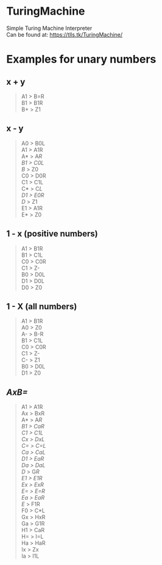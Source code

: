 # TuringMachine
Simple Turing Machine Interpreter  
Can be found at: https://tlls.tk/TuringMachine/

# Examples for unary numbers

## x + y

> A1 > B=R  
B1 > B1R  
B+ > Z1  

## x - y

> A0 > B0L  
A1 > A1R  
A* > A*R  
B1 > C0L  
B* > Z0  
C0 > D0R  
C1 > C1L  
C* > C*L  
D1 > E0R  
D* > Z1  
E1 > A1R   
E* > Z0  

## 1 - x (positive numbers)

> A1 > B1R  
B1 > C1L  
C0 > C0R  
C1 > Z-  
B0 > D0L  
D1 > D0L  
D0 > Z0  

## 1 - X (all numbers)

> A1 > B1R  
A0 > Z0  
A- > B-R  
B1 > C1L  
C0 > C0R  
C1 > Z-  
C- > Z1  
B0 > D0L  
D1 > Z0  

## *AxB=*

> A1 > A1R  
Ax > BxR  
A* > A*R  
B1 > CaR  
C1 > C1L  
Cx > DxL  
C= > C=L  
Ca > CaL  
D1 > EaR  
Da > DaL  
D* > G*R  
E1 > E1R  
Ex > ExR  
E= > E=R  
Ea > EaR  
E* > F1R  
F0 > C*L  
Gx > HxR  
Ga > G1R  
H1 > CaR  
H= > I=L  
Ha > HaR  
Ix > Zx  
Ia > I1L  
